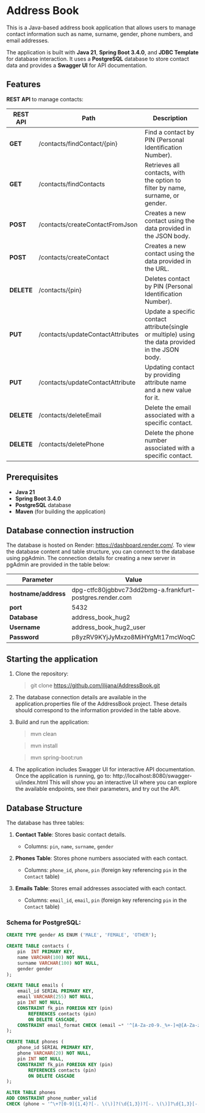 # Address Book 

This is a Java-based address book application that allows users to manage contact information such as name, surname, gender, phone numbers, and email addresses.

The application is built with **Java 21**, **Spring Boot 3.4.0**, and **JDBC Template** for database interaction. It uses a **PostgreSQL** database to store contact data and provides a **Swagger UI** for API documentation.

## Features

**REST API** to manage contacts:

| **REST API** | **Path**                          | **Description**                                                                                   |
|--------------|-----------------------------------|---------------------------------------------------------------------------------------------------|
| **GET**      | /contacts/findContact/{pin}       | Find a contact by PIN (Personal Identification Number).                                           |
| **GET**      | /contacts/findContacts            | Retrieves all contacts, with the option to filter by name, surname, or gender.                    |
| **POST**     | /contacts/createContactFromJson   | Creates a new contact using the data provided in the JSON body.                                   |
| **POST**     | /contacts/createContact           | Creates a new contact using the data provided in the URL.                                         |
| **DELETE**   | /contacts/{pin}                   | Deletes contact by PIN (Personal Identification Number).                                          |
| **PUT**      | /contacts/updateContactAttributes | Update a specific contact attribute(single or multiple) using the data provided in the JSON body. | 
| **PUT**      | /contacts/updateContactAttribute  | Updating contact by providing attribute name and a new value for it.                              |
| **DELETE**   | /contacts/deleteEmail             | Delete the email associated with a specific contact.                                              |
| **DELETE**   | /contacts/deletePhone             | Delete the phone number associated with a specific contact.                                       |

## Prerequisites

- **Java 21** 
- **Spring Boot 3.4.0**
- **PostgreSQL** database
- **Maven** (for building the application)

## Database connection instruction

The database is hosted on Render: https://dashboard.render.com/.
To view the database content and table structure, you can connect to the database using pgAdmin.
The connection details for creating a new server in pgAdmin are provided in the table below:

| **Parameter**        | **Value**                                                |
|----------------------|----------------------------------------------------------|
| **hostname/address** | dpg-ctfc80jgbbvc73dd2bmg-a.frankfurt-postgres.render.com |
| **port**             | 5432                                                     |
| **Database**         | address_book_hug2                                        |
| **Username**         | address_book_hug2_user                                   |
| **Password**         | p8yzRV9KYjJyMxzo8MiHYgMt17mcWoqC                         |

## Starting the application
1. Clone the repository:
    > git clone https://github.com/ilijana/AddressBook.git
2. The database connection details are available in the application.properties file of the AddressBook project. These details should correspond to the information provided in the table above.
3. Build and run the application:
    > mvn clean

    > mvn install

    > mvn spring-boot:run
4. The application includes Swagger UI for interactive API documentation. Once the application is running, go to: http://localhost:8080/swagger-ui/index.html
   This will show you an interactive UI where you can explore the available endpoints, see their parameters, and try out the API.


## Database Structure

The database has three tables:

1. **Contact Table**: Stores basic contact details.
    - Columns: `pin`, `name`, `surname`, `gender`

2. **Phones Table**: Stores phone numbers associated with each contact.
    - Columns: `phone_id`, `phone`, `pin` (foreign key referencing `pin` in the `Contact` table)

3. **Emails Table**: Stores email addresses associated with each contact.
    - Columns: `email_id`, `email`, `pin` (foreign key referencing `pin` in the `Contact` table)

### Schema for PostgreSQL:
```sql
CREATE TYPE gender AS ENUM ('MALE', 'FEMALE', 'OTHER');

CREATE TABLE contacts (
    pin  INT PRIMARY KEY,
    name VARCHAR(100) NOT NULL,
    surname VARCHAR(100) NOT NULL,
    gender gender
);

CREATE TABLE emails (
    email_id SERIAL PRIMARY KEY,               
    email VARCHAR(255) NOT NULL,               
    pin INT NOT NULL,                          
    CONSTRAINT fk_pin FOREIGN KEY (pin)      
        REFERENCES contacts (pin)            
        ON DELETE CASCADE,                   
    CONSTRAINT email_format CHECK (email ~* '^[A-Za-z0-9._%+-]+@[A-Za-z0-9.-]+\.[A-Za-z]{2,}$')  
);

CREATE TABLE phones (
    phone_id SERIAL PRIMARY KEY,         
    phone VARCHAR(20) NOT NULL,           
    pin INT NOT NULL,                     
    CONSTRAINT fk_pin FOREIGN KEY (pin) 
        REFERENCES contacts (pin)        
        ON DELETE CASCADE                
);

ALTER TABLE phones
ADD CONSTRAINT phone_number_valid
CHECK (phone ~ '^\+?[0-9]{1,4}?[-. \(\)]?(\d{1,3})?[-. \(\)]?\d{1,3}[-. \(\)]?\d{4}$');
